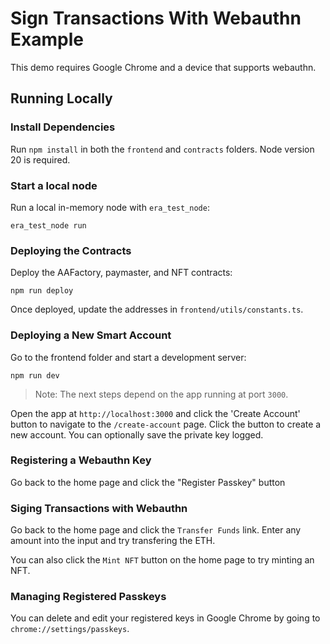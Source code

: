# Sign Transactions With Webauthn Example

This demo requires Google Chrome and a device that supports webauthn.

## Running Locally

### Install Dependencies

Run `npm install` in both the `frontend` and `contracts` folders.
Node version 20 is required.

### Start a local node

Run a local in-memory node with `era_test_node`:

```shell
era_test_node run
```

### Deploying the Contracts

Deploy the AAFactory, paymaster, and NFT contracts:

```shell
npm run deploy
```

Once deployed, update the addresses in `frontend/utils/constants.ts`.

### Deploying a New Smart Account

Go to the frontend folder and start a development server:

```shell
npm run dev
```

> Note: The next steps depend on the app running at port `3000`.

Open the app at `http://localhost:3000` and click the 'Create Account' button to navigate to the `/create-account` page.
Click the button to create a new account.
You can optionally save the private key logged.

### Registering a Webauthn Key

Go back to the home page and click the "Register Passkey" button

### Siging Transactions with Webauthn

Go back to the home page and click the `Transfer Funds` link.
Enter any amount into the input and try transfering the ETH.

You can also click the `Mint NFT` button on the home page to try minting an NFT.

### Managing Registered Passkeys

You can delete and edit your registered keys in Google Chrome by going to `chrome://settings/passkeys`.
